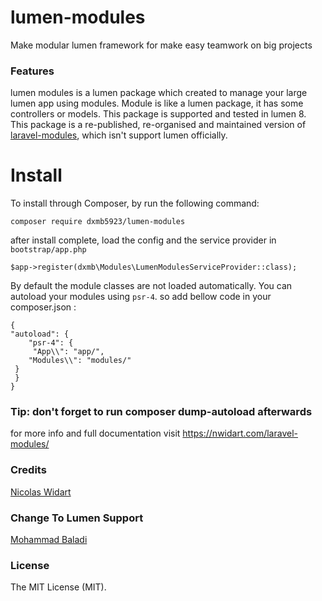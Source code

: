 # lumen-modules
Make modular lumen framework for make easy teamwork on big projects

### Features

lumen modules is a lumen package which created to manage your large lumen app using modules.
Module is like a lumen package, it has some controllers or models. This package is supported and tested in lumen 8.
This package is a re-published, re-organised and maintained version of [laravel-modules](https://github.com/nWidart/laravel-modules "laravel-modules"), which isn't support lumen officially.

# Install

To install through Composer, by run the following command:

`composer require dxmb5923/lumen-modules`
 
 after install complete, load the config and the service provider in `bootstrap/app.php`
 
 	$app->register(dxmb\Modules\LumenModulesServiceProvider::class);

By default the module classes are not loaded automatically. You can autoload your modules using `psr-4`. so add bellow  code in your composer.json :

	{
  	"autoload": {
    	"psr-4": {
     	 "App\\": "app/",
      	"Modules\\": "modules/"
   	 }
 	 }
	}

### Tip: don't forget to run composer dump-autoload afterwards

for more info and full documentation visit https://nwidart.com/laravel-modules/

### Credits
[Nicolas Widart](https://github.com/nwidart "Nicolas Widart")

### Change To Lumen Support
[Mohammad Baladi](https://github.com/dxmb5923 "Mohammad Baladi")

### License
The MIT License (MIT).
